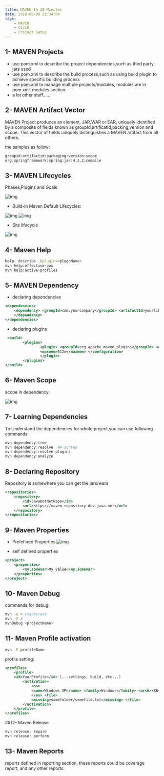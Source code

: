 ```yaml
---
title: MAVEN In 30 Minutes
date: 2018-06-09 21:34:04
tags:
    - MAVEN
    - CI/CD
    - Project Setup
---
```


## 1- MAVEN Projects

- use pom.xml to describe the project dependencies,such as third party jars used
- use pom.xml to describe the build process,such as using build plugin to achieve specific building process
- use pom.xml to manage multiple projects/modules, modules are in pom.xml, modules section
- a lot other stuff......

## 2- MAVEN Artifact Vector

MAVEN Project produces an element, JAR,WAR or EAR, uniquely identified by a composite of fields known as groupId,artificatId,packing,version and scope. This vector of fields uniquely distinguishes a MAVEN artifact from all others.

the samples as follow:

```sh
groupid:artifactid:packaging:version:scope
org.springframework:spring:jar:4.3.2:compile
```

## 3- MAVEN Lifecycles

Phases,Plugins and Goals

![img](/images/cicd/maven_lifecycle.jpg)

- Build-in Maven Default Lifecycles:

![img](/images/cicd/maven_default_cl_1.jpg)
![img](/images/cicd/maven_default_cl_2.jpg)

- Site lifecycle

![img](/images/cicd/maven_cl_site.jpg)


## 4- Maven Help

```sh
help: describe -Dplugin=<plugnName>
mvn help:effective-pom
mvn help:active-profiles
```

## 5- MAVEN Dependency

- declaring dependencies

```xml
<dependencies>
    <dependency> <groupId>com.yourcompany</groupId> <artifactId>yourlib</artifactId> <version>1.0</version> <type>jar</type> <scope>compile</scope>
    </dependency>
</dependencies> 
```

- declaring plugins

```xml
 <build>
        <plugins>
                <plugin> <groupId>org.apache.maven.plugins</groupId> <artifactId>maven-compiler-plugin</artifactId> <configuration>
                <maxmem>512m</maxmem> </configuration>
                </plugin> 
        </plugins>
</build>
```

## 6- Maven Scope

scope in dependency:

![img](/images/cicd/maven_scope.jpg)


## 7- Learning Dependencies

To Understand the dependencies for whole project,you can use following commands:

```sh
mvn dependency:tree
mvn dependency:resolve  ## sorted
mvn dependency:resolve-plugins
mvn dependency:analyze
```

## 8- Declaring Repository

Repository is somewhere you can get the jars/wars

```xml
<repositories> 
    <repository>
        <id>JavaDotNetRepo</id>
        <url>https://maven-repository.dev.java.net</url> 
    </repository>
</repositories>
```

## 9- Maven Properties

- Prefefined Properties
![img](/images/cicd/maven_predefined_prop.jpg)

- self defined properties

```xml
<project>
    <properties>
        <my.somevar>My Value</my.somevar>
    </properties>
</project>
```

## 10- Maven Debug

commands for debug:

```sh
mvn -e # stacktrace
mvn -X #
mvnDebug <projectName>
```

## 11- Maven Profile activation

```sh
mvn -P profileName
```

profile setting:

```xml
<profiles> 
    <profile>
    <id>YourProfile</id> [...settings, build, etc...] 
        <activation>
            <os>
            <name>Windows XP</name> <family>Windows</family> <arch>x86</arch> <version>5.1.2600</version>
            </os> <file>
            <missing>somefolder/somefile.txt</missing> </file>
        </activation> 
    </profile>
</profiles>
```

##12- Maven Release

```sh
mvn release: repare
mvn release: perform
```

## 13- Maven Reports

reports defined in reporting section, these reports could be coverage report, and any other reports.
